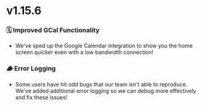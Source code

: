 # v1.15.6

### 🗓️ Improved GCal Functionality
 - We've sped up the Google Calendar integration to show you the home screen quicker even with a low bandwidth connection!
 
### 🪵 Error Logging
 - Some users have hit odd bugs that our team isn't able to reproduce. We've added additional error logging so we can debug more effectively and fix these issues!
